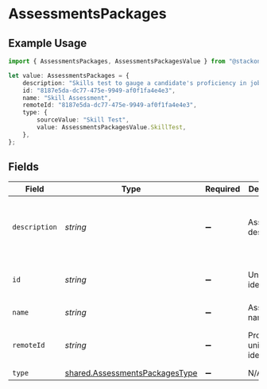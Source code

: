 # AssessmentsPackages

## Example Usage

```typescript
import { AssessmentsPackages, AssessmentsPackagesValue } from "@stackone/stackone-client-ts/sdk/models/shared";

let value: AssessmentsPackages = {
    description: "Skills test to gauge a candidate's proficiency in job-specific skills",
    id: "8187e5da-dc77-475e-9949-af0f1fa4e4e3",
    name: "Skill Assessment",
    remoteId: "8187e5da-dc77-475e-9949-af0f1fa4e4e3",
    type: {
        sourceValue: "Skill Test",
        value: AssessmentsPackagesValue.SkillTest,
    },
};
```

## Fields

| Field                                                                                   | Type                                                                                    | Required                                                                                | Description                                                                             | Example                                                                                 |
| --------------------------------------------------------------------------------------- | --------------------------------------------------------------------------------------- | --------------------------------------------------------------------------------------- | --------------------------------------------------------------------------------------- | --------------------------------------------------------------------------------------- |
| `description`                                                                           | *string*                                                                                | :heavy_minus_sign:                                                                      | Assessment description                                                                  | Skills test to gauge a candidate's proficiency in job-specific skills                   |
| `id`                                                                                    | *string*                                                                                | :heavy_minus_sign:                                                                      | Unique identifier                                                                       | 8187e5da-dc77-475e-9949-af0f1fa4e4e3                                                    |
| `name`                                                                                  | *string*                                                                                | :heavy_minus_sign:                                                                      | Assessment name                                                                         | Skill Assessment                                                                        |
| `remoteId`                                                                              | *string*                                                                                | :heavy_minus_sign:                                                                      | Provider's unique identifier                                                            | 8187e5da-dc77-475e-9949-af0f1fa4e4e3                                                    |
| `type`                                                                                  | [shared.AssessmentsPackagesType](../../../sdk/models/shared/assessmentspackagestype.md) | :heavy_minus_sign:                                                                      | N/A                                                                                     |                                                                                         |